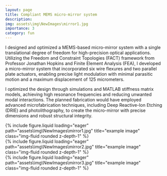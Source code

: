 ```yaml
---
layout: page
title: Compliant MEMS micro-mirror system
description: 
img: assets\img\NewImages\mirror1.jpg
importance: 3
category: fun
---
```

I designed and optimized a MEMS-based micro-mirror system with a single translational degree of freedom for high-precision optical applications. Utilizing the Freedom and Constraint Topologies (FACT) framework from Professor Jonathan Hopkins and Finite Element Analysis (FEA), I developed a micro-mirror system that incorporated six wire flexures and two parallel plate actuators, enabling precise light modulation with minimal parasitic motion and a maximum displacement of 125 micrometers. 

I optimized the design through simulations and MATLAB stiffness matrix models, achieving high resonance frequencies and reducing unwanted modal interactions. The planned fabrication would have employed advanced microfabrication techniques, including Deep Reactive-Ion Etching (DRIE) and photolithography, to create the micro-mirror with precise dimensions and robust structural integrity.

<div class="row">
    <div class="col-sm mt-3 mt-md-0">
        {% include figure.liquid loading="eager" path="assets\img\NewImages\mirror1.jpg" title="example image" class="img-fluid rounded z-depth-1" %}
    </div>
    <div class="col-sm mt-3 mt-md-0">
        {% include figure.liquid loading="eager" path="assets\img\NewImages\mirror2.jpg" title="example image" class="img-fluid rounded z-depth-1" %}
    </div>
    <div class="col-sm mt-3 mt-md-0">
        {% include figure.liquid loading="eager" path="assets\img\NewImages\mirror3.jpg" title="example image" class="img-fluid rounded z-depth-1" %}
    </div>
</div>